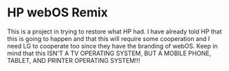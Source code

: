 # HP webOS Remix

This is a project in trying to restore what HP had. I have already told HP that this is going to happen and that this will require some cooperation and I 
need LG to cooperate too since they have the branding of webOS. Keep in mind that this ISN'T A TV OPERATING SYSTEM, BUT A MOBILE PHONE, TABLET, AND PRINTER 
OPERATING SYSTEM!!! 
